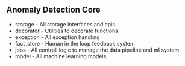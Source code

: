 ## Anomaly Detection Core


* storage - All storage interfaces and apis 
* decorator - Utilities to decorate functions
* exception - All exception handling
* fact_store - Human in the loop feedback system
* jobs - All controll logic to manage the data pipeline and ml system
* model - All machine learning models
